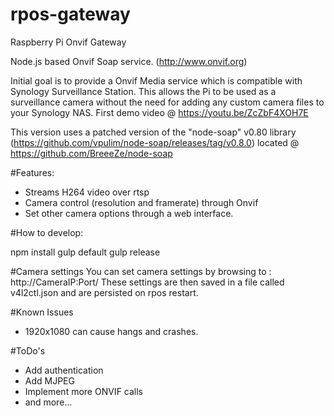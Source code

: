 # rpos-gateway
Raspberry Pi Onvif Gateway

Node.js based Onvif Soap service. (http://www.onvif.org) 

Initial goal is to provide a Onvif Media service which is compatible with Synology Surveillance Station.
This allows the Pi to be used as a surveillance camera without the need for adding any custom camera files to your Synology NAS.
First demo video @ https://youtu.be/ZcZbF4XOH7E

This version uses a patched version of the "node-soap" v0.80 library (https://github.com/vpulim/node-soap/releases/tag/v0.8.0) located @ https://github.com/BreeeZe/node-soap

#Features:

- Streams H264 video over rtsp
- Camera control (resolution and framerate) through Onvif
- Set other camera options through a web interface.

#How to develop:

npm install
gulp default
gulp release

#Camera settings
You can set camera settings by browsing to : http://CameraIP:Port/
These settings are then saved in a file called v4l2ctl.json and are persisted on rpos restart.

#Known Issues
- 1920x1080 can cause hangs and crashes.

#ToDo's
- Add authentication
- Add MJPEG
- Implement more ONVIF calls
- and more...
